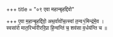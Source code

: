 +++
title = "०९ एवा महान्बृहद्दिवो"

+++
ए॒वा म॒हान्बृ॒हद्दि॑वो॒ अथ॒र्वावो॑च॒त्स्वां त॒न्व१॒॑मिन्द्र॑मे॒व ।  
स्वसा॑रो मात॒रिभ्व॑रीररि॒प्रा हि॒न्वन्ति॑ च॒ शव॑सा व॒र्धय॑न्ति च ॥